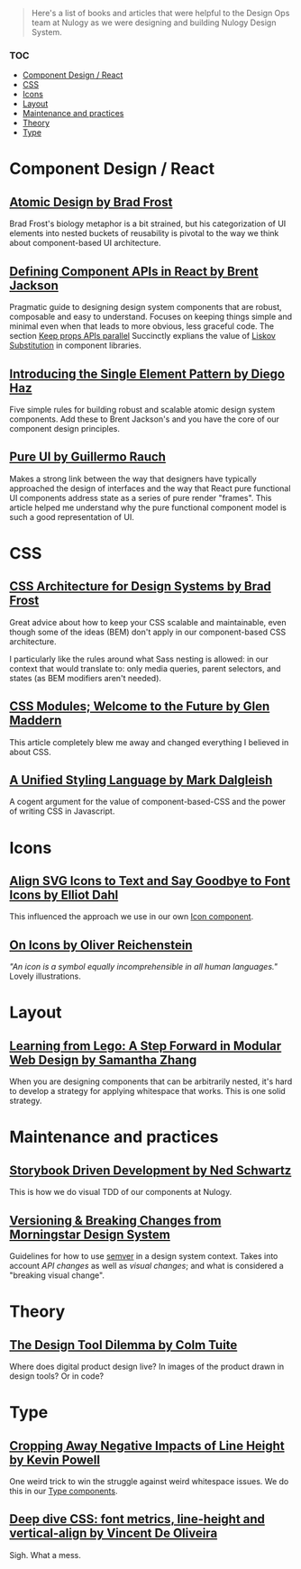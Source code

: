 > Here's a list of books and articles that were helpful to the Design Ops team at Nulogy as we were designing and building Nulogy Design System.

### TOC
- [Component Design / React](#component-design--react)
- [CSS](#css)
- [Icons](#icons)
- [Layout](#layout)
- [Maintenance and practices](#maintenance-and-practices)
- [Theory](#theory)
- [Type](#type)



# Component Design / React

## [Atomic Design by Brad Frost](http://bradfrost.com/blog/post/atomic-web-design/)

Brad Frost's biology metaphor is a bit strained, but his categorization of UI elements into nested buckets of reusability is pivotal to the way we think about component-based UI architecture.


## [Defining Component APIs in React by Brent Jackson](http://jxnblk.com/writing/posts/defining-component-apis-in-react/#defining-component-apis-in-react)

Pragmatic guide to designing design system components that are robust, composable and easy to understand. Focuses on keeping things simple and minimal even when that leads to more obvious, less graceful code. The section [Keep props APIs parallel](http://jxnblk.com/writing/posts/defining-component-apis-in-react/#keep-props-apis-parallel) Succinctly explians the value of [Liskov Substitution](https://en.wikipedia.org/wiki/Liskov_substitution_principle) in component libraries.


## [Introducing the Single Element Pattern by Diego Haz](https://medium.freecodecamp.org/introducing-the-single-element-pattern-dfbd2c295c5d)

Five simple rules for building robust and scalable atomic design system components. Add these to Brent Jackson's and you have the core of our component design principles.


## [Pure UI by Guillermo Rauch](https://rauchg.com/2015/pure-ui)

Makes a strong link between the way that designers have typically approached the design of interfaces  and the way that React pure functional UI components address state as a series of pure render "frames". This article helped me understand why the pure functional component model is such a good representation of UI.



# CSS

## [CSS Architecture for Design Systems by Brad Frost](http://bradfrost.com/blog/post/css-architecture-for-design-systems/)

Great advice about how to keep your CSS scalable and maintainable, even though some of the ideas (BEM) don't apply in our component-based CSS architecture.

I particularly like the rules around what Sass nesting is allowed: in our context that would translate to: only media queries, parent selectors, and states (as BEM modifiers aren't needed).


## [CSS Modules; Welcome to the Future by Glen Maddern](https://glenmaddern.com/articles/css-modules)

This article completely blew me away and changed everything I believed in about CSS.


## [A Unified Styling Language by Mark Dalgleish](https://medium.com/seek-blog/a-unified-styling-language-d0c208de2660)

A cogent argument for the value of component-based-CSS and the power of writing CSS in Javascript.



# Icons 

## [Align SVG Icons to Text and Say Goodbye to Font Icons by Elliot Dahl](https://blog.prototypr.io/align-svg-icons-to-text-and-say-goodbye-to-font-icons-d44b3d7b26b4)

This influenced the approach we use in our own [Icon component](https://nulogy.design/components/icons).


## [On Icons by Oliver Reichenstein](https://ia.net/topics/on-icons)

_"An icon is a symbol equally incomprehensible in all human languages."_ Lovely illustrations.



# Layout

## [Learning from Lego: A Step Forward in Modular Web Design by Samantha Zhang](https://alistapart.com/article/learning-from-lego-a-step-forward-in-modular-web-design)

When you are designing components that can be arbitrarily nested, it's hard to develop a strategy for applying whitespace that works. This is one solid strategy.



# Maintenance and practices

## [Storybook Driven Development by Ned Schwartz](https://medium.com/nulogy/storybook-driven-development-a3c517276c07)

This is how we do visual TDD of our components at Nulogy.


## [Versioning & Breaking Changes from Morningstar Design System](http://designsystem.morningstar.com/about/versioning.html)

Guidelines for how to use [semver](https://semver.org) in a design system context. Takes into account _API changes_ as well as _visual changes_; and what is considered a "breaking visual change".



# Theory

## [The Design Tool Dilemma by Colm Tuite](https://medium.freecodecamp.org/the-design-tool-dilemma-225541c4ad1d)

Where does digital product design live? In images of the product drawn in design tools? Or in code? 



# Type

## [Cropping Away Negative Impacts of Line Height by Kevin Powell](https://medium.com/eightshapes-llc/cropping-away-negative-impacts-of-line-height-84d744e016ce)

One weird trick to win the struggle against weird whitespace issues. We do this in our [Type components](https://nulogy.design/components/type).


## [Deep dive CSS: font metrics, line-height and vertical-align by Vincent De Oliveira](http://iamvdo.me/en/blog/css-font-metrics-line-height-and-vertical-align)

Sigh. What a mess.
